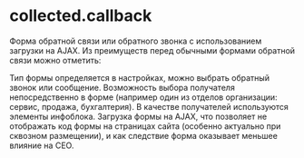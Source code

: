 # collected.callback

Форма обратной связи или обратного звонка с использованием загрузки на AJAX. Из преимуществ перед обычными формами обратной связи можно отметить:

Тип формы определяется в настройках, можно выбрать обратный звонок или сообщение.
Возможность выбора получателя непосредственно в форме (например один из отделов организации: сервис, продажа, бухгалтерия). В качестве получателей используются элементы инфоблока.
Загрузка формы на AJAX, что позволяет не отображать код формы на страницах сайта (особенно актуально при сквозном размещении), и как следствие форма оказывает меньшее влияние на СЕО.